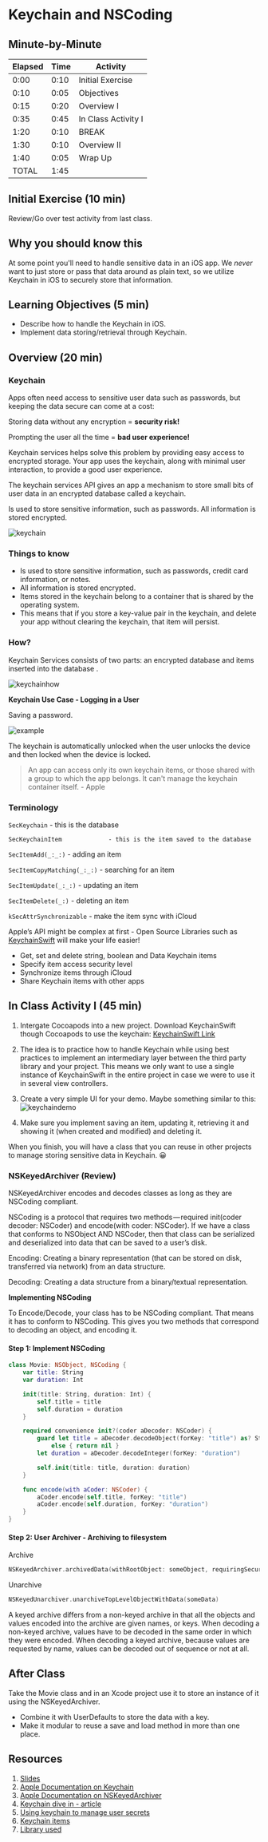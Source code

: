# Keychain and NSCoding

## Minute-by-Minute

| **Elapsed** | **Time**  | **Activity**              |
| ----------- | --------- | ------------------------- |
| 0:00        | 0:10      | Initial Exercise          |
| 0:10        | 0:05      | Objectives                |
| 0:15        | 0:20      | Overview I                |
| 0:35        | 0:45      | In Class Activity I       |
| 1:20        | 0:10      | BREAK                     |
| 1:30        | 0:10      | Overview II               |
| 1:40        | 0:05      | Wrap Up                   |
| TOTAL       | 1:45      |                           |

## Initial Exercise (10 min)

Review/Go over test activity from last class.

## Why you should know this

At some point you'll need to handle sensitive data in an iOS app. We *never* want to just store or pass that data around as plain text, so we utilize Keychain in iOS to securely store that information.

## Learning Objectives (5 min)
- Describe how to handle the Keychain in iOS.
- Implement data storing/retrieval through Keychain.

## Overview (20 min)

### Keychain

Apps often need access to sensitive user data such as passwords, but keeping the data secure can come at a cost:

Storing data without any encryption = **security risk!**

Prompting the user all the time = **bad user experience!**

Keychain services helps solve this problem by providing easy access to encrypted storage. Your app uses the keychain, along with minimal user interaction, to provide a good user experience.

The keychain services API gives an app a mechanism to store small bits of user data in an encrypted database called a keychain.

Is used to store sensitive information, such as passwords. All information is stored encrypted.

![keychain](assets/keychain.png)

### Things to know
- Is used to store sensitive information, such as passwords, credit card information, or notes.
- All information is stored encrypted.
- Items stored in the keychain belong to a container that is shared by the operating system.
- This means that if you store a key-value pair in the keychain, and delete your app without clearing the keychain, that item will persist.

### How?
Keychain Services consists of two parts: an encrypted database and items inserted into the database .

![keychainhow](assets/keychainhow.png)


**Keychain Use Case - Logging in a User**

Saving a password.

![example](assets/example.png)

The keychain is automatically unlocked when the user unlocks the device and then locked when the device is locked.

> An app can access only its own keychain items, or those shared with a group to which the app belongs. It can't manage the keychain container itself. - Apple

### Terminology

`SecKeychain` 				 - this is the database

`SecKeychainItem			 - this is the item saved to the database`

`SecItemAdd(_:_:)` 			 - adding an item

`SecItemCopyMatching(_:_:)` 	 - searching for an item

`SecItemUpdate(_:_:)` 		 - updating an item

`SecItemDelete(_:)` 			 - deleting an item

`kSecAttrSynchronizable`		 - make the item sync with iCloud

Apple’s API might be complex at first - Open Source Libraries such as
[KeychainSwift](https://github.com/evgenyneu/keychain-swift) will make your life easier!

- Get, set and delete string, boolean and Data Keychain items
- Specify item access security level
- Synchronize items through iCloud
- Share Keychain items with other apps


## In Class Activity I (45 min)
1. Intergate Cocoapods into a new project.
Download KeychainSwift though Cocoapods to use the keychain: [KeychainSwift Link](https://github.com/evgenyneu/keychain-swift#keychain_access_groups)

1. The idea is to practice how to handle Keychain while using best practices to implement an intermediary layer between the third party library and your project. This means we only want to use a single instance of KeychainSwift in the entire project in case we were to use it in several view controllers.

1. Create a very simple UI for your demo. Maybe something similar to this:
![keychaindemo](assets/keychaindemo.png)

1. Make sure you implement saving an item, updating it, retrieving it and showing it (when created and modified) and deleting it.

When you finish, you will have a class that you can reuse in other projects to manage storing sensitive data in Keychain. 😀

### NSKeyedArchiver (Review)

NSKeyedArchiver encodes and decodes classes as long as they are NSCoding compliant.

NSCoding is a protocol that requires two methods — required init(coder decoder: NSCoder) and encode(with coder: NSCoder). If we have a class that conforms to NSObject AND NSCoder, then that class can be serialized and deserialized into data that can be saved to a user’s disk.

Encoding: Creating a binary representation (that can be stored on disk, transferred via network) from an data structure.

Decoding: Creating a data structure from a binary/textual representation.

**Implementing NSCoding**

To Encode/Decode, your class has to be NSCoding compliant. That means it has to conform to NSCoding. This gives you two methods that correspond to decoding an object, and encoding it.


#### Step 1: Implement NSCoding

```swift
class Movie: NSObject, NSCoding {
    var title: String
    var duration: Int

    init(title: String, duration: Int) {
        self.title = title
        self.duration = duration
    }

    required convenience init?(coder aDecoder: NSCoder) {
        guard let title = aDecoder.decodeObject(forKey: "title") as? String
            else { return nil }
        let duration = aDecoder.decodeInteger(forKey: "duration")

        self.init(title: title, duration: duration)
    }

    func encode(with aCoder: NSCoder) {
        aCoder.encode(self.title, forKey: "title")
        aCoder.encode(self.duration, forKey: "duration")
    }
}

```

#### Step 2: User Archiver - Archiving to filesystem

Archive

```Swift
NSKeyedArchiver.archivedData(withRootObject: someObject, requiringSecureCoding: false)
```

Unarchive

```Swift
NSKeyedUnarchiver.unarchiveTopLevelObjectWithData(someData)
```

A keyed archive differs from a non-keyed archive in that all the objects and values encoded into the archive are given names, or keys. When decoding a non-keyed archive, values have to be decoded in the same order in which they were encoded. When decoding a keyed archive, because values are requested by name, values can be decoded out of sequence or not at all.


## After Class

Take the Movie class and in an Xcode project use it to store an instance of it using the NSKeyedArchiver.

- Combine it with UserDefaults to store the data with a key.
- Make it modular to reuse a save and load method in more than one place.


## Resources

1. [Slides](https://docs.google.com/presentation/d/1f4T6j-mC32A7dK1j6ygw0lSoCB6VZ83FMQGaONORAG4/edit?usp=sharing)<br>
1. [Apple Documentation on Keychain](https://developer.apple.com/documentation/security/keychain_services)<br>
1. [Apple Documentation on NSKeyedArchiver](https://developer.apple.com/documentation/foundation/nskeyedarchiver)<br>
1. [Keychain dive in - article](https://medium.com/halcyon-mobile/diving-into-keychain-services-c71782313a3c)<br>
1. [Using keychain to manage user secrets](https://developer.apple.com/documentation/security/keychain_services/keychain_items/using_the_keychain_to_manage_user_secrets)<br>
1. [Keychain items](https://developer.apple.com/documentation/security/keychain_services/keychain_items)
1. [Library used](https://github.com/evgenyneu/keychain-swift)
